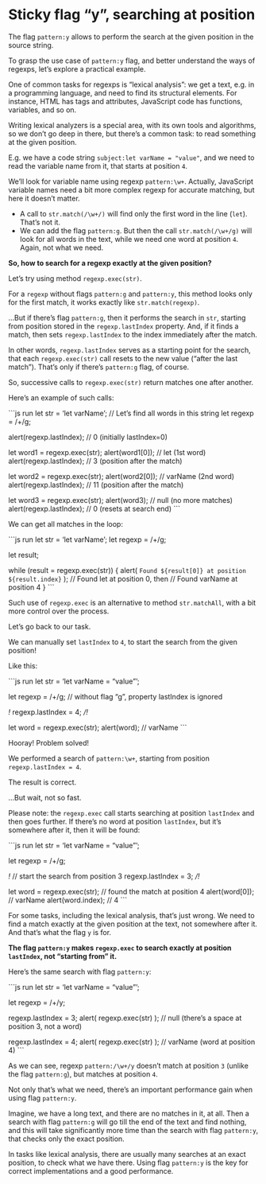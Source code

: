 # Sticky flag “y”, searching at position

The flag `pattern:y` allows to perform the search at the given position in the source string.

To grasp the use case of `pattern:y` flag, and better understand the ways of regexps, let’s explore a practical example.

One of common tasks for regexps is “lexical analysis”: we get a text, e.g. in a programming language, and need to find its structural elements. For instance, HTML has tags and attributes, JavaScript code has functions, variables, and so on.

Writing lexical analyzers is a special area, with its own tools and algorithms, so we don’t go deep in there, but there’s a common task: to read something at the given position.

E.g. we have a code string `subject:let varName = "value"`, and we need to read the variable name from it, that starts at position `4`.

We’ll look for variable name using regexp `pattern:\w+`. Actually, JavaScript variable names need a bit more complex regexp for accurate matching, but here it doesn’t matter.

- A call to `str.match(/\w+/)` will find only the first word in the line (`let`). That’s not it.
- We can add the flag `pattern:g`. But then the call `str.match(/\w+/g)` will look for all words in the text, while we need one word at position `4`. Again, not what we need.

**So, how to search for a regexp exactly at the given position?**

Let’s try using method `regexp.exec(str)`.

For a `regexp` without flags `pattern:g` and `pattern:y`, this method looks only for the first match, it works exactly like `str.match(regexp)`.

…But if there’s flag `pattern:g`, then it performs the search in `str`, starting from position stored in the `regexp.lastIndex` property. And, if it finds a match, then sets `regexp.lastIndex` to the index immediately after the match.

In other words, `regexp.lastIndex` serves as a starting point for the search, that each `regexp.exec(str)` call resets to the new value (“after the last match”). That’s only if there’s `pattern:g` flag, of course.

So, successive calls to `regexp.exec(str)` return matches one after another.

Here’s an example of such calls:

\`\`\`js run let str = ‘let varName’; // Let’s find all words in this string let regexp = /+/g;

alert(regexp.lastIndex); // 0 (initially lastIndex=0)

let word1 = regexp.exec(str); alert(word1\[0\]); // let (1st word) alert(regexp.lastIndex); // 3 (position after the match)

let word2 = regexp.exec(str); alert(word2\[0\]); // varName (2nd word) alert(regexp.lastIndex); // 11 (position after the match)

let word3 = regexp.exec(str); alert(word3); // null (no more matches) alert(regexp.lastIndex); // 0 (resets at search end) \`\`\`

We can get all matches in the loop:

\`\`\`js run let str = ‘let varName’; let regexp = /+/g;

let result;

while (result = regexp.exec(str)) { alert( `Found ${result[0]} at position ${result.index}` ); // Found let at position 0, then // Found varName at position 4 } \`\`\`

Such use of `regexp.exec` is an alternative to method `str.matchAll`, with a bit more control over the process.

Let’s go back to our task.

We can manually set `lastIndex` to `4`, to start the search from the given position!

Like this:

\`\`\`js run let str = ‘let varName = “value”’;

let regexp = /+/g; // without flag “g”, property lastIndex is ignored

_!_ regexp.lastIndex = 4; _/!_

let word = regexp.exec(str); alert(word); // varName \`\`\`

Hooray! Problem solved!

We performed a search of `pattern:\w+`, starting from position `regexp.lastIndex = 4`.

The result is correct.

…But wait, not so fast.

Please note: the `regexp.exec` call starts searching at position `lastIndex` and then goes further. If there’s no word at position `lastIndex`, but it’s somewhere after it, then it will be found:

\`\`\`js run let str = ‘let varName = “value”’;

let regexp = /+/g;

_!_ // start the search from position 3 regexp.lastIndex = 3; _/!_

let word = regexp.exec(str); // found the match at position 4 alert(word\[0\]); // varName alert(word.index); // 4 \`\`\`

For some tasks, including the lexical analysis, that’s just wrong. We need to find a match exactly at the given position at the text, not somewhere after it. And that’s what the flag `y` is for.

**The flag `pattern:y` makes `regexp.exec` to search exactly at position `lastIndex`, not “starting from” it.**

Here’s the same search with flag `pattern:y`:

\`\`\`js run let str = ‘let varName = “value”’;

let regexp = /+/y;

regexp.lastIndex = 3; alert( regexp.exec(str) ); // null (there’s a space at position 3, not a word)

regexp.lastIndex = 4; alert( regexp.exec(str) ); // varName (word at position 4) \`\`\`

As we can see, regexp `pattern:/\w+/y` doesn’t match at position `3` (unlike the flag `pattern:g`), but matches at position `4`.

Not only that’s what we need, there’s an important performance gain when using flag `pattern:y`.

Imagine, we have a long text, and there are no matches in it, at all. Then a search with flag `pattern:g` will go till the end of the text and find nothing, and this will take significantly more time than the search with flag `pattern:y`, that checks only the exact position.

In tasks like lexical analysis, there are usually many searches at an exact position, to check what we have there. Using flag `pattern:y` is the key for correct implementations and a good performance.
